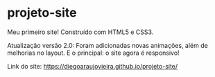 # projeto-site
 Meu primeiro site! Construído com HTML5 e CSS3. 
 
Atualização versão 2.0:
Foram adicionadas novas animações, além de melhorias no layout. E o principal: o site agora é responsivo!

Link do site:
https://diegoaraujovieira.github.io/projeto-site/
